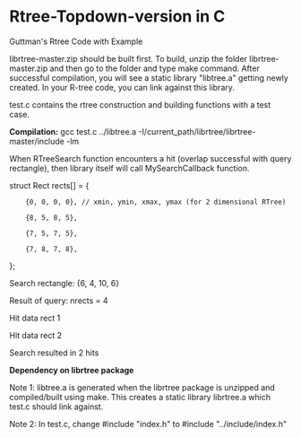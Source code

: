 # Rtree-Topdown-version in C
Guttman's Rtree Code with Example

librtree-master.zip should be built first. To build, unzip the folder librtree-master.zip and then go to the folder and type make command. After successful compilation, you will see a static library "libtree.a" getting newly created. In your R-tree code, you can link against this library. 

test.c contains the rtree construction and building functions with a test case.

**Compilation:**
gcc test.c ../libtree.a -I/current_path/librtree/librtree-master/include -lm

When RTreeSearch function encounters a hit (overlap successful with query rectangle), then library itself will call MySearchCallback function.

struct Rect rects[] = {

        {0, 0, 0, 0}, // xmin, ymin, xmax, ymax (for 2 dimensional RTree)

        {8, 5, 8, 5},

        {7, 5, 7, 5},

        {7, 8, 7, 8},

};

Search rectangle: {6, 4, 10, 6}

Result of query:
nrects = 4

Hit data rect 1

Hit data rect 2

Search resulted in 2 hits

**Dependency on librtree package**

Note 1:  libtree.a is generated when the librtree package is unzipped and compiled/built using make. This creates a static library librtree.a which test.c should link against. 

Note 2: In test.c, change #include "index.h"   to     #include "../include/index.h"
